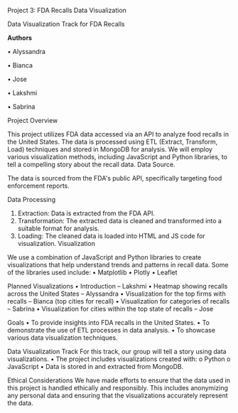 Project 3: FDA Recalls Data Visualization

Data Visualization Track for FDA Recalls

**Authors**

•	Alyssandra 

•	Bianca

•	Jose

•	Lakshmi

•	Sabrina

Project Overview

This project utilizes FDA data accessed via an API to analyze food recalls in the United States. The data is processed using ETL (Extract, Transform, Load) techniques and stored in MongoDB for analysis. We will employ various visualization methods, including JavaScript and Python libraries, to tell a compelling story about the recall data.
Data Source.

The data is sourced from the FDA's public API, specifically targeting food enforcement reports.

Data Processing
1.	Extraction: Data is extracted from the FDA API.
2.	Transformation: The extracted data is cleaned and transformed into a suitable format for analysis.
3.	Loading: The cleaned data is loaded into HTML and JS code for visualization.
Visualization

We use a combination of JavaScript and Python libraries to create visualizations that help understand trends and patterns in recall data. Some of the libraries used include:
•	Matplotlib
•	Plotly
•	Leaflet


Planned Visualizations
•	Introduction – Lakshmi
•	Heatmap showing recalls across the United States – Alyssandra
•	Visualization for the top firms with recalls – Bianca (top cities for recall)
•	Visualization for categories of recalls – Sabrina 
•	Visualization for cities within the top state of recalls – Jose

Goals
•	To provide insights into FDA recalls in the United States.
•	To demonstrate the use of ETL processes in data analysis.
•	To showcase various data visualization techniques.

Data Visualization Track
For this track, our group will tell a story using data visualizations.
•	The project includes visualizations created with:
o	Python
o	JavaScript 
•	Data is stored in and extracted from MongoDB.

Ethical Considerations
We have made efforts to ensure that the data used in this project is handled ethically and responsibly. This includes anonymizing any personal data and ensuring that the visualizations accurately represent the data.

